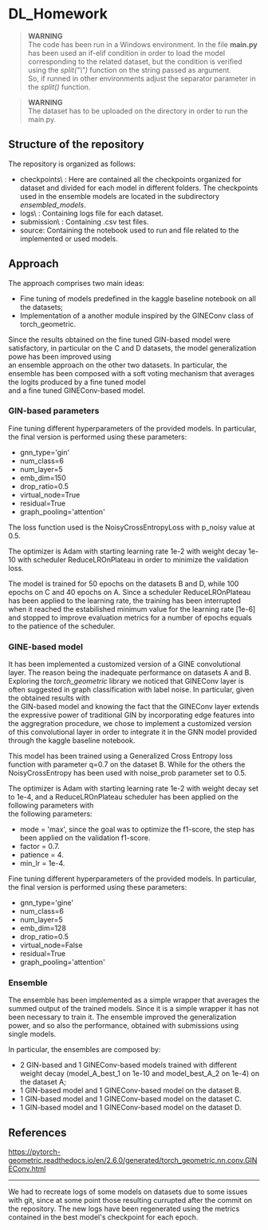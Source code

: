 # DL_Homework

>**WARNING**  
>The code has been run in a Windows environment. In the file **main.py** has been used an if-elif condition in order to load the model  
>corresponding to the related dataset, but the condition is verified using the *split("\\")* function on the string passed as argument.  
>So, if runned in other environments adjust the separator parameter in the *split()* function.

>**WARNING**  
>The dataset has to be uploaded on the directory in order to run the main.py.

## Structure of the repository

The repository is organized as follows:
- checkpoints\ : Here are contained all the checkpoints organized for dataset and divided for each model in different folders. The checkpoints  
used in the ensemble models are located in the subdirectory *ensembled_models*.
- logs\ : Containing logs file for each dataset.
- submission\ : Containing .csv test files.
- source\: Containing the notebook used to run and file related to the implemented or used models.

## Approach

The approach comprises two main ideas:
- Fine tuning of models predefined in the kaggle baseline notebook on all the datasets;
- Implementation of a another module inspired by the GINEConv class of torch_geometric.

Since the results obtained on the fine tuned GIN-based model were satisfactory, in particular on the C and D datasets, the model generalization powe has been improved using  
an ensemble approach on the other two datasets. In particular, the ensemble has been composed with a soft voting mechanism that averages the logits produced by a fine tuned model  
and a fine tuned GINEConv-based model. 

### GIN-based parameters

Fine tuning different hyperparameters of the provided models. In particular, the final version is performed using these parameters:
- gnn_type='gin'
- num_class=6
- num_layer=5
- emb_dim=150
- drop_ratio=0.5
- virtual_node=True
- residual=True
- graph_pooling='attention'

The loss function used is the NoisyCrossEntropyLoss with p_noisy value at 0.5.

The optimizer is Adam with starting learning rate 1e-2 with weight decay 1e-10 with scheduler ReduceLROnPlateau in order to minimize the validation loss.

The model is trained for 50 epochs on the datasets B and D, while 100 epochs on C and 40 epochs on A.
Since a scheduler ReduceLROnPlateau has been applied to the learning rate, the training has been interrupted when it reached the estabilished minimum value for the learning rate [1e-6] and stopped to improve evaluation metrics for a number of epochs equals to the patience of the scheduler.

### GINE-based model

It has been implemented a customized version of a GINE convolutional layer. The reason being the inadequate performance on datasets A and B.
Exploring the *torch_geometric* library we noticed that GINEConv layer is often suggested in graph classification with label noise. In particular, given the obtained results with  
the GIN-based model and knowing the fact that the GINEConv layer extends the expressive power of traditional GIN by incorporating edge features into the aggregration procedure, we chose to implement a customized version of this convolutional layer in order to integrate it in the GNN model provided through the kaggle baseline notebook.

This model has been trained using a Generalized Cross Entropy loss function with parameter q=0.7 on the dataset B. While for the others the NoisyCrossEntropy has been used with noise_prob parameter set to 0.5.

The optimizer is Adam with starting learning rate 1e-2 with weight decay set to 1e-4, and a ReduceLROnPlateau scheduler has been applied on the following parameters with  
the following parameters:
- mode = 'max', since the goal was to optimize the f1-score, the step has been applied on the validation f1-score.
- factor = 0.7.
- patience = 4.
- min_lr = 1e-4.

Fine tuning different hyperparameters of the provided models. In particular, the final version is performed using these parameters:
- gnn_type='gine'
- num_class=6
- num_layer=5
- emb_dim=128
- drop_ratio=0.5
- virtual_node=False
- residual=True
- graph_pooling='attention'

### Ensemble

The ensemble has been implemented as a simple wrapper that averages the summed output of the trained models. Since it is a simple wrapper it has not been necessary to train it.
The ensemble improved the generalization power, and so also the performance, obtained with submissions using single models.

In particular, the ensembles are composed by:
- 2 GIN-based and 1 GINEConv-based models trained with different weight decay (model_A_best_1 on 1e-10 and model_best_A_2 on 1e-4) on the dataset A;
- 1 GIN-based model and 1 GINEConv-based model on the dataset B.
- 1 GIN-based model and 1 GINEConv-based model on the dataset C.
- 1 GIN-based model and 1 GINEConv-based model on the dataset D.

## References

https://pytorch-geometric.readthedocs.io/en/2.6.0/generated/torch_geometric.nn.conv.GINEConv.html

---

We had to recreate logs of some models on datasets due to some issues with git, since at some point those resulting currupted after the commit on the repository.
The new logs have been regenerated using the metrics contained in the best model's checkpoint for each epoch. 